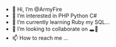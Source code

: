 - 👋 Hi, I’m @ArmyFire
- 👀 I’m interested in PHP Python C#
- 🌱 I’m currently learning Ruby my SQL... 
- 💞️ I’m looking to collaborate on 🕳️🚶
- 📫 How to reach me ...

<!---
ArmyFire/ArmyFire is a ✨ special ✨ repository because its `README.md` (this file) appears on your GitHub profile.
You can click the Preview link to take a look at your changes.
--->
